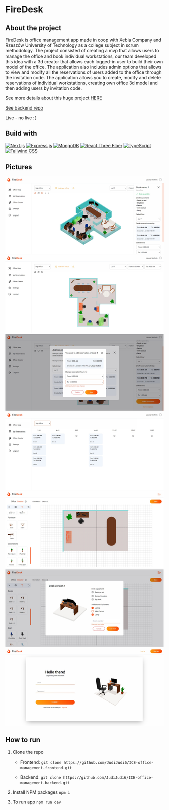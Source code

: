 # FireDesk

## About the project

FireDesk is office management app made in coop with Xebia Company and Rzeszów University of Technology as a college subject in scrum methodology. The project consisted of creating a mvp that allows users to manage the office and book individual workstations, our team developed this idea with a 3d creator that allows each logged-in user to build their own model of the office. The application also includes admin options that allows to view and modify all the reservations of users added to the office through the invitation code. The application allows you to create, modify and delete reservations of individual workstations, creating own office 3d model and then adding users by invitation code.

See more details about this huge project <a href="https://portfolio-page-judijudi6.vercel.app/firedesk">HERE</a>

<a href="https://github.com/JudiJudi6/ICE-office-management-backend">See backend repo </a>

Live - no live :(

## Build with

[![Next.js](https://img.shields.io/badge/Next.js-%23000000.svg?style=for-the-badge&logo=nextdotjs&logoColor=white)](https://nextjs.org/)
[![Express.js](https://img.shields.io/badge/Express.js-%23000000.svg?style=for-the-badge&logo=express&logoColor=white)](https://expressjs.com/)
[![MongoDB](https://img.shields.io/badge/MongoDB-%2347A248.svg?style=for-the-badge&logo=mongodb&logoColor=white)](https://www.mongodb.com/)
[![React Three Fiber](https://img.shields.io/badge/React%20Three%20Fiber-%2361DAFB.svg?style=for-the-badge&logo=react&logoColor=white)](https://github.com/pmndrs/react-three-fiber)
[![TypeScript](https://img.shields.io/badge/TypeScript-%23007ACC.svg?style=for-the-badge&logo=typescript&logoColor=white)](https://www.typescriptlang.org/)
[![Tailwind CSS](https://img.shields.io/badge/Tailwind%20CSS-%2338B2AC.svg?style=for-the-badge&logo=tailwind-css&logoColor=white)](https://tailwindcss.com/)

## Pictures

![scene 1](./public/ghReadme/ph1.jpg)
![scene 2](./public/ghReadme/ph2.jpg)
![scene 3](./public/ghReadme/ph3.jpg)
![scene 4](./public/ghReadme/ph4.jpg)
![scene 5](./public/ghReadme/ph5.jpg)
![scene 6](./public/ghReadme/ph6.jpg)
![scene 7](./public/ghReadme/ph7.jpg)

## How to run

1. Clone the repo

   - Frontend:
     `git clone https://github.com/JudiJudi6/ICE-office-management-frontend.git`

   - Backend:
     `git clone https://github.com/JudiJudi6/ICE-office-management-backend.git`

2. Install NPM packages
   `npm i`

3. To run app
   `npm run dev`
